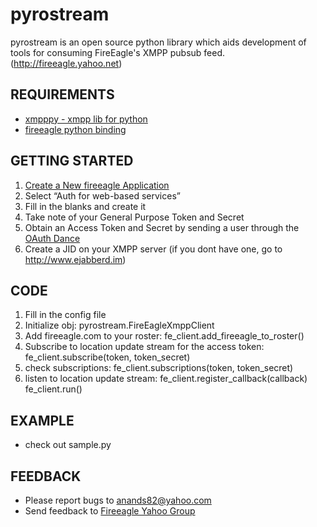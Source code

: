 # pyrostream

pyrostream is an open source python library which aids development of tools for consuming FireEagle's XMPP pubsub feed.
(http://fireeagle.yahoo.net)

## REQUIREMENTS
- [xmpppy - xmpp lib for python](http://xmpppy.sourceforge.net)
- [fireeagle python binding](http://fireeagle.yahoo.net/developer/code/python)

## GETTING STARTED
1. [Create a New fireeagle Application](http://fireeagle.yahoo.net/developer/create)
2. Select “Auth for web-based services”
3. Fill in the blanks and create it
4. Take note of your General Purpose Token and Secret
5. Obtain an Access Token and Secret by sending a user through the [OAuth Dance](http://fireeagle.yahoo.net/developer/documentation/web_auth)
6. Create a JID on your XMPP server (if you dont have one, go to http://www.ejabberd.im)

## CODE
1. Fill in the config file
2. Initialize obj:
       pyrostream.FireEagleXmppClient
3. Add fireeagle.com to your roster:
      fe_client.add_fireeagle_to_roster()
4. Subscribe to location update stream for the access token:
      fe_client.subscribe(token, token_secret)
5. check subscriptions:
      fe_client.subscriptions(token, token_secret)
6. listen to location update stream:
      fe_client.register_callback(callback)
      fe_client.run()

## EXAMPLE
* check out sample.py

## FEEDBACK
* Please report bugs to anands82@yahoo.com
* Send feedback to [Fireeagle Yahoo Group](http://tech.groups.yahoo.com/group/fireeagle)

